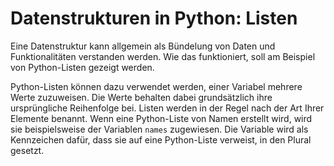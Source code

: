 # Datenstrukturen in Python: Listen

Eine Datenstruktur kann allgemein als Bündelung von Daten und Funktionalitäten
verstanden werden. Wie das funktioniert, soll am Beispiel von Python-Listen
gezeigt werden.

Python-Listen können dazu verwendet werden, einer Variabel mehrere Werte
zuzuweisen. Die Werte behalten dabei grundsätzlich ihre ursprüngliche
Reihenfolge bei.
Listen werden in der Regel nach der Art Ihrer Elemente benannt. Wenn eine Python-Liste von
Namen erstellt wird, wird sie beispielsweise der Variablen `names`
zugewiesen. Die Variable wird als Kennzeichen dafür, dass sie auf eine
Python-Liste verweist, in den Plural gesetzt.